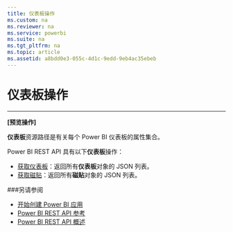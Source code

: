 ```yaml
---
title: 仪表板操作
ms.custom: na
ms.reviewer: na
ms.service: powerbi
ms.suite: na
ms.tgt_pltfrm: na
ms.topic: article
ms.assetid: a8bdd0e3-055c-4d1c-9edd-9eb4ac35ebeb
---
```

# 仪表板操作
---

**[预览操作]**

**仪表板**资源路径是有关每个 Power BI 仪表板的属性集合。

Power BI REST API 具有以下**仪表板**操作：

- [获取仪表板](Get-Dashboards.md)：返回所有**仪表板**对象的 JSON 列表。
- [获取磁贴](Get-Tiles.md)：返回所有**磁贴**对象的 JSON 列表。


###另请参阅

- [开始创建 Power BI 应用](Get-started-creating-a-Power-BI-app.md)
- [Power BI REST API 参考](Power-BI-REST-API-reference.md)
- [Power BI REST API 概述](Overview-of-Power-BI-REST-API.md)



